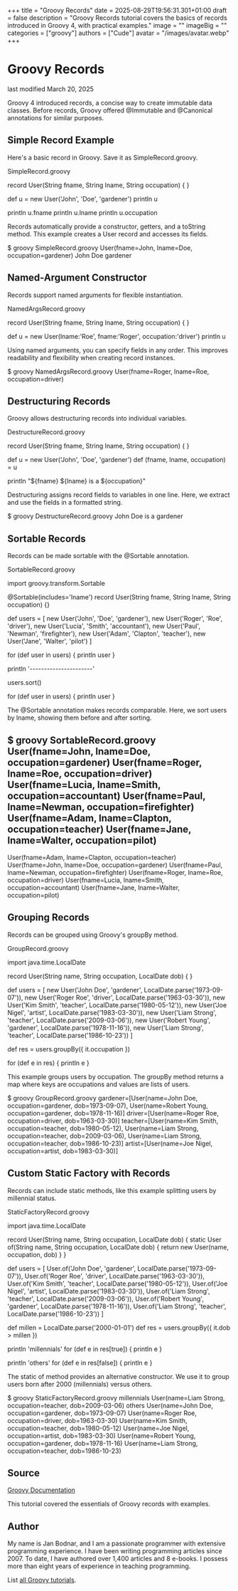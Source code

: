 +++
title = "Groovy Records"
date = 2025-08-29T19:56:31.301+01:00
draft = false
description = "Groovy Records tutorial covers the basics of records introduced in Groovy 4, with practical examples."
image = ""
imageBig = ""
categories = ["groovy"]
authors = ["Cude"]
avatar = "/images/avatar.webp"
+++

# Groovy Records

last modified March 20, 2025

Groovy 4 introduced records, a concise way to create immutable data
classes. Before records, Groovy offered @Immutable and
@Canonical annotations for similar purposes.

## Simple Record Example

Here's a basic record in Groovy. Save it as SimpleRecord.groovy.

SimpleRecord.groovy
  

record User(String fname, String lname, String occupation) { }

def u = new User('John', 'Doe', 'gardener')
println u 

println u.fname
println u.lname
println u.occupation

Records automatically provide a constructor, getters, and a toString
method. This example creates a User record and accesses its fields.

$ groovy SimpleRecord.groovy
User(fname=John, lname=Doe, occupation=gardener)
John
Doe
gardener

## Named-Argument Constructor

Records support named arguments for flexible instantiation.

NamedArgsRecord.groovy
  

record User(String fname, String lname, String occupation) { }

def u = new User(lname:'Roe', fname:'Roger', occupation:'driver')
println u

Using named arguments, you can specify fields in any order. This improves
readability and flexibility when creating record instances.

$ groovy NamedArgsRecord.groovy
User(fname=Roger, lname=Roe, occupation=driver)

## Destructuring Records

Groovy allows destructuring records into individual variables.

DestructureRecord.groovy
  

record User(String fname, String lname, String occupation) { }

def u = new User('John', 'Doe', 'gardener')
def (fname, lname, occupation) = u

println "${fname} ${lname} is a ${occupation}"

Destructuring assigns record fields to variables in one line. Here, we
extract and use the fields in a formatted string.

$ groovy DestructureRecord.groovy
John Doe is a gardener

## Sortable Records

Records can be made sortable with the @Sortable annotation.

SortableRecord.groovy
  

import groovy.transform.Sortable

@Sortable(includes='lname')
record User(String fname, String lname, String occupation) {}

def users = [
    new User('John', 'Doe', 'gardener'),
    new User('Roger', 'Roe', 'driver'),
    new User('Lucia', 'Smith', 'accountant'),
    new User('Paul', 'Newman', 'firefighter'),
    new User('Adam', 'Clapton', 'teacher'),
    new User('Jane', 'Walter', 'pilot')
]

for (def user in users) {
    println user
}

println '----------------------'

users.sort()

for (def user in users) {
    println user
}

The @Sortable annotation makes records comparable. Here, we
sort users by lname, showing them before and after sorting.

$ groovy SortableRecord.groovy
User(fname=John, lname=Doe, occupation=gardener)
User(fname=Roger, lname=Roe, occupation=driver)
User(fname=Lucia, lname=Smith, occupation=accountant)
User(fname=Paul, lname=Newman, occupation=firefighter)
User(fname=Adam, lname=Clapton, occupation=teacher)
User(fname=Jane, lname=Walter, occupation=pilot)
----------------------
User(fname=Adam, lname=Clapton, occupation=teacher)
User(fname=John, lname=Doe, occupation=gardener)
User(fname=Paul, lname=Newman, occupation=firefighter)
User(fname=Roger, lname=Roe, occupation=driver)
User(fname=Lucia, lname=Smith, occupation=accountant)
User(fname=Jane, lname=Walter, occupation=pilot)

## Grouping Records

Records can be grouped using Groovy's groupBy method.

GroupRecord.groovy
  

import java.time.LocalDate

record User(String name, String occupation, LocalDate dob) { }

def users = [
    new User('John Doe', 'gardener', LocalDate.parse('1973-09-07')),
    new User('Roger Roe', 'driver', LocalDate.parse('1963-03-30')),
    new User('Kim Smith', 'teacher', LocalDate.parse('1980-05-12')),
    new User('Joe Nigel', 'artist', LocalDate.parse('1983-03-30')),
    new User('Liam Strong', 'teacher', LocalDate.parse('2009-03-06')),
    new User('Robert Young', 'gardener', LocalDate.parse('1978-11-16')),
    new User('Liam Strong', 'teacher', LocalDate.parse('1986-10-23'))
]
 
def res = users.groupBy({ it.occupation })

for (def e in res) {
    println e
}

This example groups users by occupation. The groupBy method
returns a map where keys are occupations and values are lists of users.

$ groovy GroupRecord.groovy
gardener=[User(name=John Doe, occupation=gardener, dob=1973-09-07), User(name=Robert Young, occupation=gardener, dob=1978-11-16)]
driver=[User(name=Roger Roe, occupation=driver, dob=1963-03-30)]
teacher=[User(name=Kim Smith, occupation=teacher, dob=1980-05-12), User(name=Liam Strong, occupation=teacher, dob=2009-03-06), User(name=Liam Strong, occupation=teacher, dob=1986-10-23)]
artist=[User(name=Joe Nigel, occupation=artist, dob=1983-03-30)]

## Custom Static Factory with Records

Records can include static methods, like this example splitting users by
millennial status.

StaticFactoryRecord.groovy
  

import java.time.LocalDate

record User(String name, String occupation, LocalDate dob) { 
    static User of(String name, String occupation, LocalDate dob) {
        return new User(name, occupation, dob)
    }
}

def users = [
    User.of('John Doe', 'gardener', LocalDate.parse('1973-09-07')),
    User.of('Roger Roe', 'driver', LocalDate.parse('1963-03-30')),
    User.of('Kim Smith', 'teacher', LocalDate.parse('1980-05-12')),
    User.of('Joe Nigel', 'artist', LocalDate.parse('1983-03-30')),
    User.of('Liam Strong', 'teacher', LocalDate.parse('2009-03-06')),
    User.of('Robert Young', 'gardener', LocalDate.parse('1978-11-16')),
    User.of('Liam Strong', 'teacher', LocalDate.parse('1986-10-23'))
]

def millen = LocalDate.parse('2000-01-01')
def res = users.groupBy({ it.dob &gt; millen })

println 'millennials'
for (def e in res[true]) {
    println e
}

println 'others'
for (def e in res[false]) {
    println e
}

The static of method provides an alternative constructor. We
use it to group users born after 2000 (millennials) versus others.

$ groovy StaticFactoryRecord.groovy
millennials
User(name=Liam Strong, occupation=teacher, dob=2009-03-06)
others
User(name=John Doe, occupation=gardener, dob=1973-09-07)
User(name=Roger Roe, occupation=driver, dob=1963-03-30)
User(name=Kim Smith, occupation=teacher, dob=1980-05-12)
User(name=Joe Nigel, occupation=artist, dob=1983-03-30)
User(name=Robert Young, occupation=gardener, dob=1978-11-16)
User(name=Liam Strong, occupation=teacher, dob=1986-10-23)

## Source

[Groovy Documentation](https://groovy-lang.org/documentation.html)

This tutorial covered the essentials of Groovy records with examples.

## Author

My name is Jan Bodnar, and I am a passionate programmer with extensive
programming experience. I have been writing programming articles since 2007.
To date, I have authored over 1,400 articles and 8 e-books. I possess more
than eight years of experience in teaching programming.

List [all Groovy tutorials](/all/#groovy).